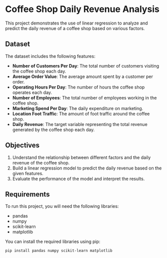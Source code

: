 # Coffee Shop Daily Revenue Analysis

This project demonstrates the use of linear regression to analyze and predict the daily revenue of a coffee shop based on various factors.

## Dataset
The dataset includes the following features:
- **Number of Customers Per Day**: The total number of customers visiting the coffee shop each day.
- **Average Order Value**: The average amount spent by a customer per order.
- **Operating Hours Per Day**: The number of hours the coffee shop operates each day.
- **Number of Employees**: The total number of employees working in the coffee shop.
- **Marketing Spend Per Day**: The daily expenditure on marketing.
- **Location Foot Traffic**: The amount of foot traffic around the coffee shop.
- **Daily Revenue**: The target variable representing the total revenue generated by the coffee shop each day.

## Objectives
1. Understand the relationship between different factors and the daily revenue of the coffee shop.
2. Build a linear regression model to predict the daily revenue based on the given features.
3. Evaluate the performance of the model and interpret the results.

## Requirements
To run this project, you will need the following libraries:
- pandas
- numpy
- scikit-learn
- matplotlib

You can install the required libraries using pip:
```bash
pip install pandas numpy scikit-learn matplotlib

